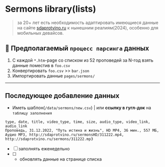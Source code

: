 # Sermons library(lists)

> за 20+ лет есть необходимость адаптировать имеющиеся данные на сайте [sdaprotvino.ru](http://sdaprotvino.ru/sermons.htm) к нынешним реалиям(2024), особенно для мобильных девайсов.

## 🚀 Предполагаемый `процесс парсинга` данных

1. С каждой `*.htm`-page со списком из 52 проповедей за N-год взять данные поместив в `foo.csv`
2. Конвертировать `foo.csv` >> `bar.json`
3. Импортировать данные `pages/sermons/`

---

## Последующее добавление данных

- Иметь шаблон(`/data/sermons/new.csv`) | или **ссылку в гугл-док** на `таблицу заполнения`

```csv
type, date, title, video_type, time, size, audio_type, video_link, audio_link
Проповедь, 31.12.2022, "Путь истина и жизнь", HD MP4, 36 мин., 557 МБ, Аудио МР3, http://sdaprotvino.ru/sermonsHD/311222.mp4, http://sdaprotvino.ru/sermons/311222.mp3
```

- [ ] заполнять еженедельно 
- [ ] + обновлять данные на странице списка
